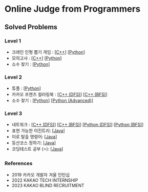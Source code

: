 # Online Judge from Programmers

## Solved Problems

### Level 1

- 크레인 인형 뽑기 게임 : [[C++](claw_crane_game.cpp)] [[Python](claw_crane_game.py)]
- 모의고사 : [[C++](mock.cpp)] [[Python](mock.py)]
- 소수 찾기 : [[Python](count_prime_numbers.py)]

### Level 2

- 튜플 : [[Python](tuple.py)]
- 카카오 프렌즈 컬러링북 : [[C++ (DFS)](kakao_friends_coloring_book_dfs.cpp)] [[C++ (BFS)](kakao_friends_coloring_book_bfs.cpp)]
- 소수 찾기 : [[Python](find_prime_number.py)] [[Python (Advanced)](advanced_find_prime_number.py)]

### Level 3

- 네트워크 : [[C++ (DFS)](network_dfs.cpp)] [[C++ (BFS)](network_bfs.cpp)] [[Python (DFS)](network_dfs.py)] [[Python (BFS)](network_bfs.py)]
- 표현 가능한 이진트리: [[Java](표현가능한이진트리.java)]
- 미로 탈출 명령어: [[Java](미로탈출명령어.java)]
- 등산코스 정하기: [[Java](등산코스정하기.java)]
- 코딩테스트 공부 (⭐️): [[Java](코딩테스트공부.java)]

### References

- 2019 카카오 개발자 겨울 인턴십
- 2022 KAKAO TECH INTERNSHIP
- 2023 KAKAO BLIND RECRUITMENT